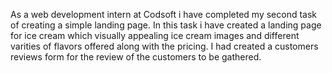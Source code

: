 As a web development intern at Codsoft i have completed my second task of creating a simple landing page. In this task i have created a landing page for ice cream which visually appealing ice cream images and different varities of flavors offered along with the pricing. I had created a customers reviews form for the review of the customers to be gathered.
